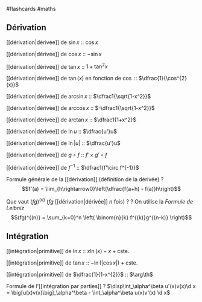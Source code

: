 #flashcards #maths

## Dérivation

[[dérivation|dérivée]] de $\sin x$ :: $\cos x$
<!--SR:!2022-11-19,107,272-->
[[dérivation|dérivée]] de $\cos x$ :: $-\sin x$
<!--SR:!2023-04-20,240,330-->
[[dérivation|dérivée]] de $\tan x$ :: $1 + \tan^2 x$
<!--SR:!2022-09-28,4,192-->
[[dérivation|dérivée]] de $\tan(x)$ en fonction de $\cos$ :: $\dfrac{1}{\cos^{2}(x)}$
<!--SR:!2023-02-21,171,280-->
[[dérivation|dérivée]] de $\arcsin x$ :: $\dfrac1{\sqrt{1-x^2}}$
<!--SR:!2022-10-01,69,252-->
[[dérivation|dérivée]] de $\arccos x$ :: $-\dfrac1{\sqrt{1-x^2}}$
<!--SR:!2022-09-29,67,252-->
[[dérivation|dérivée]] de $\arctan x$ :: $\dfrac1{1+x^2}$
<!--SR:!2022-09-27,1,190-->

[[dérivation|dérivée]] de $\ln u$ :: $\dfrac{u'}u$
<!--SR:!2023-07-20,311,332-->
[[dérivation|dérivée]] de $\ln |u|$ :: $\dfrac{u'}u$
<!--SR:!2023-01-28,158,292-->
[[dérivation|dérivée]] de $g\circ f$ :: $f'\times g'\circ f$
<!--SR:!2023-02-20,166,252-->
[[dérivation|dérivée]] de $f^{-1}$ :: $\dfrac1{f'\circ f^{-1}}$
<!--SR:!2023-03-09,192,312-->


Formule générale de la [[dérivation]]
(définition de la dérivée)
?
$$f'(a) = \lim_{h\rightarrow0}\left(\dfrac{f(a+h) - f(a)}h\right)$$
<!--SR:!2023-02-19,153,252-->


Que vaut $(fg)^{(n)}$ ($fg$ [[dérivation|dérivée]] $n$ fois) ?
?
On utilise la _Formule de Leibniz_
$$(fg)^{(n)} = \sum_{k=0}^n \left( \binom{n}{k} f^{(k)}g^{(n-k)} \right)$$
<!--SR:!2022-12-07,123,292-->


## Intégration

[[intégration|primitive]] de $\ln x$ :: $x\ln(x) - x + \text{cste.}$
<!--SR:!2022-11-16,58,227-->
[[intégration|primitive]] de $\tan x$ :: $-\ln(|\cos x|) + \text{cste.}$ 
<!--SR:!2022-11-20,55,207-->
[[intégration|primitive]] de $\dfrac{1}{1-x^{2}}$ :: $\arg\th$
<!--SR:!2022-09-29,5,143-->


Formule de l'[[intégration par parties]]
?
$\disp\int_\alpha^\beta u'(x)v(x)\d x = \big[u(x)v(x)\big]_\alpha^\beta - \int_\alpha^\beta u(x)v'(x) \d x$
<!--SR:!2023-05-29,272,332-->




